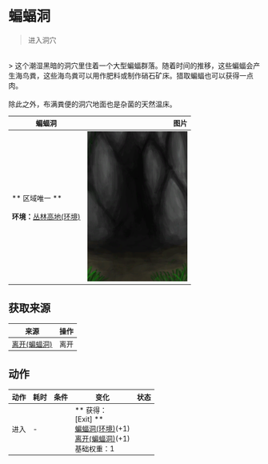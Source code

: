 # 蝙蝠洞  
> 进入洞穴  
<br>  
> 这个潮湿黑暗的洞穴里住着一个大型蝙蝠群落。随着时间的推移，这些蝙蝠会产生海鸟粪，这些海鸟粪可以用作肥料或制作硝石矿床。猎取蝙蝠也可以获得一点肉。<br><br>除此之外，布满粪便的洞穴地面也是杂菌的天然温床。  
  
  蝙蝠洞  |   图片   
 ----  |  ----:   
 ** 区域唯一 **<br><br>**环境：**[丛林高地(环境)](Env_JungleHighlands.md)  |  <img decoding="async" src="Sprite/BatCave.png" href="a.md" style="max-width:300px;max-height:300px;">   
  
## 获取来源  
来源  |  操作  
----  |  ----  
[离开(蝙蝠洞)](CaveBatsExit.md)  |  离开  
## 动作  
动作  |  耗时  |  条件  |  变化  |  状态  
----  |  ----  |  ----  |  ----  |  ----  
进入<br>  |  -  |    |  ** 获得： **<br>** [Exit] **<br>  [蝙蝠洞(环境)](Env_CaveBats.md)(+1)<br>  [离开(蝙蝠洞)](CaveBatsExit.md)(+1)<br>基础权重：1<br>  |    
